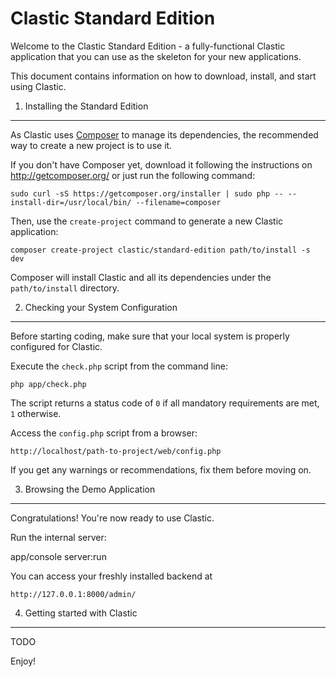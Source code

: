 Clastic Standard Edition
========================

Welcome to the Clastic Standard Edition - a fully-functional Clastic
application that you can use as the skeleton for your new applications.

This document contains information on how to download, install, and start
using Clastic.

1) Installing the Standard Edition
----------------------------------

As Clastic uses [Composer][1] to manage its dependencies, the recommended way
to create a new project is to use it.

If you don't have Composer yet, download it following the instructions on
http://getcomposer.org/ or just run the following command:

    sudo curl -sS https://getcomposer.org/installer | sudo php -- --install-dir=/usr/local/bin/ --filename=composer

Then, use the `create-project` command to generate a new Clastic application:

    composer create-project clastic/standard-edition path/to/install -s dev

Composer will install Clastic and all its dependencies under the
`path/to/install` directory.

2) Checking your System Configuration
-------------------------------------

Before starting coding, make sure that your local system is properly
configured for Clastic.

Execute the `check.php` script from the command line:

    php app/check.php

The script returns a status code of `0` if all mandatory requirements are met,
`1` otherwise.

Access the `config.php` script from a browser:

    http://localhost/path-to-project/web/config.php

If you get any warnings or recommendations, fix them before moving on.

3) Browsing the Demo Application
--------------------------------

Congratulations! You're now ready to use Clastic.

Run the internal server:

   app/console server:run

You can access your freshly installed backend at

    http://127.0.0.1:8000/admin/


4) Getting started with Clastic
-------------------------------

TODO

Enjoy!

[1]:  http://getcomposer.org/
